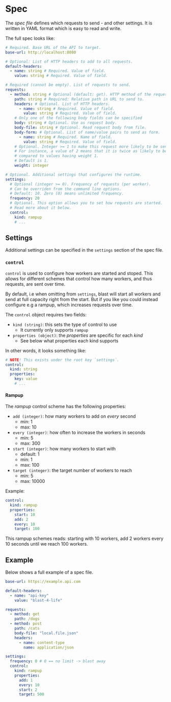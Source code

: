 # Spec

The _spec file_ defines which requests to send - and other settings.
It is written in YAML format which is easy to read and write.

The full spec looks like:
```yaml
# Required. Base URL of the API to target.
base-url: http://localhost:8080

# Optional: List of HTTP headers to add to all requests.
default-headers:
  - name: string # Required. Value of field.
    value: string # Required. Value of field.

# Required (cannot be empty). List of requests to send.
requests:
  - method: string # Optional (default: get). HTTP method of the request.
    path: string # Required: Relative path in URL to send to.
    headers: # Optional. List of HTTP headers.
      - name: string # Required. Value of field.
        value: string # Required. Value of field.
    # Only one of the following body fields can be specified
    body: string # Optional. Use as request body.
    body-file: string # Optional. Read request body from file.
    body-form: # Optional. List of name/value pairs to send as form.
      - name: string # Required. Name of field.
        value: string # Required. Value of field.
    # Optional. Integer >= 1 to make this request more likely to be sent.
    # For instance, a value of 2 means that it is twice as likely to be sent,
    # compared to values having weight 1.
    # Default is 1.
    weight: integer 

# Optional. Additional settings that configures the runtime.
settings:
  # Optional (integer >= 0). Frequency of requests (per worker).
  # Can be overriden from the command line options.
  # Default: 10. Zero (0) means unlimited frequency.
  frequency: 20
  # Optional. This option allows you to set how requests are started.
  # Read more about it below.
  control:       
    kind: rampup 
    # ...
```

## Settings

Additional settings can be specified in the `settings` section of the spec file.

### `control`

`control` is used to configure how workers are started and stoped. This allows
for different schemes that control how many workers, and thus requests, are sent
over time.

By default, i.e when omitting from `settings`, blast will start all workers and send at full capacity right from the start.
But if you like you could instead configure e.g a rampup, which increases requests over time.

The `control` object requires two fields:
- `kind (string)`: this sets the type of control to use
  - It currently only supports `rampup`
- `properties (object)`: the _properties_ are specific for each _kind_
  - See below what properties each kind supports

In other words, it looks something like:

```yaml
# NOTE! This exists under the root key `settings`.
control:
  kind: string
  properties:
    key: value
    # ...
```

#### Rampup

The _rampup_ control scheme has the following properties:
- `add (integer)`: how many workers to add on _every_ second
  - min: 1
  - max: 10
- `every (integer)`: how often to increase the workers in seconds
  - min: 5
  - max: 300
- `start (integer)`: how many workers to start with
  - default: 1
  - min: 1
  - max: 100
- `target (integer)`: the target number of workers to reach
  - min: 5
  - max: 10000

Example:
```yaml
control:
  kind: rampup
  properties:
    start: 10
    add: 2
    every: 10
    target: 100
```

This rampup schemes reads: starting with 10 workers, add 2 workers every 10 seconds until we
reach 100 workers.

## Example
Below shows a full example of a spec file.

```yaml
base-url: https://example.api.com

default-headers:
  - name: "api-key"
    value: "blast-4-life"

requests:
  - method: get
    path: /dogs
  - method: post
    path: /cats
    body-file: "local.file.json"
    headers:
      - name: content-type
        name: application/json

settings:
  frequency: 0 # 0 == no limit -> blast away
  control:
    kind: rampup
    properties:
      add: 1
      every: 10
      start: 2
      target: 500
```
